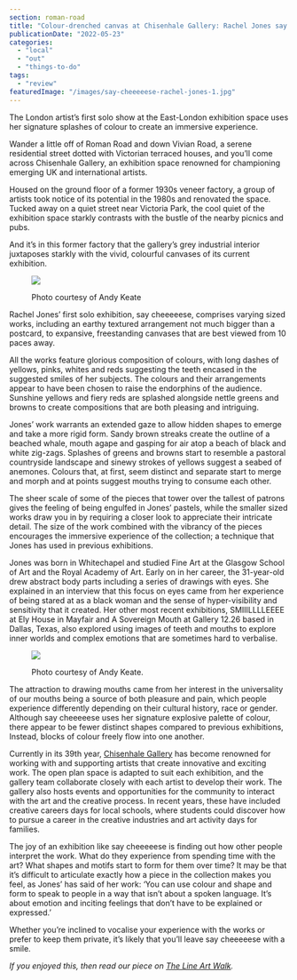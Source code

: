 ```yaml
---
section: roman-road
title: "Colour-drenched canvas at Chisenhale Gallery: Rachel Jones say cheeeeese review"
publicationDate: "2022-05-23"
categories: 
  - "local"
  - "out"
  - "things-to-do"
tags: 
  - "review"
featuredImage: "/images/say-cheeeeese-rachel-jones-1.jpg"
---
```


The London artist’s first solo show at the East-London exhibition space uses her signature splashes of colour to create an immersive experience.

Wander a little off of Roman Road and down Vivian Road, a serene residential street dotted with Victorian terraced houses, and you’ll come across Chisenhale Gallery, an exhibition space renowned for championing emerging UK and international artists. 

Housed on the ground floor of a former 1930s veneer factory, a group of artists took notice of its potential in the 1980s and renovated the space. Tucked away on a quiet street near Victoria Park, the cool quiet of the exhibition space starkly contrasts with the bustle of the nearby picnics and pubs. 

And it’s in this former factory that the gallery’s grey industrial interior juxtaposes starkly with the vivid, colourful canvases of its current exhibition.

<figure>

![](/images/say-cheeeeese-rachel-jones-4-1024x683.jpg)

<figcaption>

Photo courtesy of Andy Keate

</figcaption>

</figure>

Rachel Jones’ first solo exhibition, say cheeeeese, comprises varying sized works, including an earthy textured arrangement not much bigger than a postcard, to expansive, freestanding canvases that are best viewed from 10 paces away.

All the works feature glorious composition of colours, with long dashes of yellows, pinks, whites and reds suggesting the teeth encased in the suggested smiles of her subjects. The colours and their arrangements appear to have been chosen to raise the endorphins of the audience. Sunshine yellows and fiery reds are splashed alongside nettle greens and browns to create compositions that are both pleasing and intriguing.

Jones’ work warrants an extended gaze to allow hidden shapes to emerge and take a more rigid form. Sandy brown streaks create the outline of a beached whale, mouth agape and gasping for air atop a beach of black and white zig-zags. Splashes of greens and browns start to resemble a pastoral countryside landscape and sinewy strokes of yellows suggest a seabed of anemones. Colours that, at first, seem distinct and separate start to merge and morph and at points suggest mouths trying to consume each other.

The sheer scale of some of the pieces that tower over the tallest of patrons gives the feeling of being engulfed in Jones’ pastels, while the smaller sized works draw you in by requiring a closer look to appreciate their intricate detail. The size of the work combined with the vibrancy of the pieces encourages the immersive experience of the collection; a technique that Jones has used in previous exhibitions.     

Jones was born in Whitechapel and studied Fine Art at the Glasgow School of Art and the Royal Academy of Art. Early on in her career, the 31-year-old drew abstract body parts including a series of drawings with eyes. She explained in an interview that this focus on eyes came from her experience of being stared at as a black woman and the sense of hyper-visibility and sensitivity that it created. Her other most recent exhibitions, SMIIILLLLEEEE at Ely House in Mayfair and A Sovereign Mouth at Gallery 12.26 based in Dallas, Texas, also explored using images of teeth and mouths to explore inner worlds and complex emotions that are sometimes hard to verbalise. 

<figure>

![](/images/say-cheeeeese-rachel-jones-2-1024x683.jpg)

<figcaption>

Photo courtesy of Andy Keate.

</figcaption>

</figure>

The attraction to drawing mouths came from her interest in the universality of our mouths being a source of both pleasure and pain, which people experience differently depending on their cultural history, race or gender.  Although say cheeeeese uses her signature explosive palette of colour, there appear to be fewer distinct shapes compared to previous exhibitions, Instead, blocks of colour freely flow into one another.  

Currently in its 39th year, [Chisenhale Gallery](https://chisenhale.org.uk/) has become renowned for working with and supporting artists that create innovative and exciting work. The open plan space is adapted to suit each exhibition, and the gallery team collaborate closely with each artist to develop their work. The gallery also hosts events and opportunities for the community to interact with the art and the creative process. In recent years, these have included creative careers days for local schools, where students could discover how to pursue a career in the creative industries and art activity days for families.

The joy of an exhibition like say cheeeeese is finding out how other people interpret the work. What do they experience from spending time with the art? What shapes and motifs start to form for them over time? It may be that it’s difficult to articulate exactly how a piece in the collection makes you feel, as Jones’ has said of her work: ‘You can use colour and shape and form to speak to people in a way that isn’t about a spoken language. It’s about emotion and inciting feelings that don’t have to be explained or expressed.’

Whether you’re inclined to vocalise your experience with the works or prefer to keep them private, it’s likely that you’ll leave say cheeeeese with a smile.

_If you enjoyed this, then read our piece on [The Line Art Walk](https://romanroadlondon.com/the-line-art-walk-2021/)._

